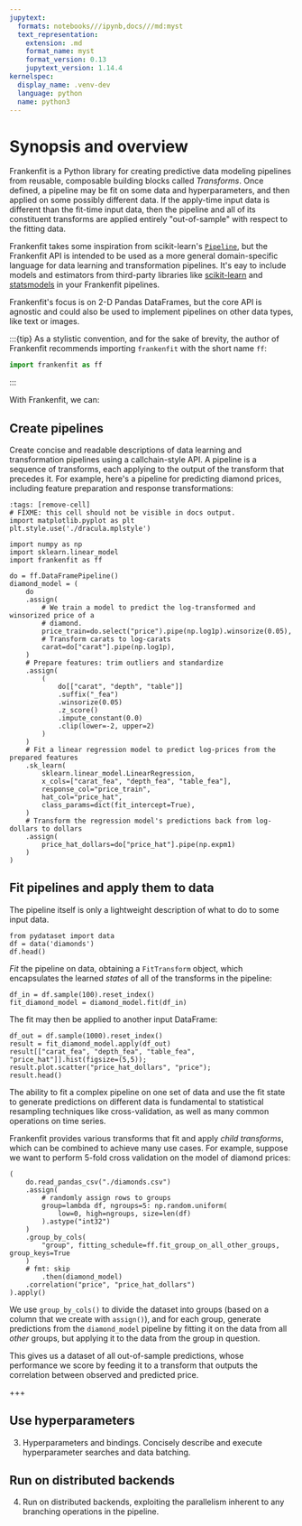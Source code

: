 ```yaml
---
jupytext:
  formats: notebooks///ipynb,docs///md:myst
  text_representation:
    extension: .md
    format_name: myst
    format_version: 0.13
    jupytext_version: 1.14.4
kernelspec:
  display_name: .venv-dev
  language: python
  name: python3
---
```


# Synopsis and overview

Frankenfit is a Python library for creating predictive data modeling pipelines from
reusable, composable building blocks called *Transforms*. Once defined, a pipeline may
be fit on some data and hyperparameters, and then applied on some possibly different
data. If the apply-time input data is different than the fit-time input data, then the
pipeline and all of its constituent transforms are applied entirely "out-of-sample"
with respect to the fitting data.

Frankenfit takes some inspiration from scikit-learn's
[`Pipeline`](https://scikit-learn.org/stable/modules/generated/sklearn.pipeline.Pipeline.html),
but the Frankenfit API is intended to be used as a more general domain-specific language
for data learning and transformation pipelines. It's eay to include models and
estimators from third-party libraries like [scikit-learn](https://scikit-learn.org/) and
[statsmodels](https://www.statsmodels.org/) in your Frankenfit pipelines.

Frankenfit's focus is on 2-D Pandas DataFrames, but the core API is agnostic and could also
be used to implement pipelines on other data types, like text or images.

:::{tip}
As a stylistic convention, and for the sake of brevity, the author of Frankenfit
recommends importing ``frankenfit`` with the short name ``ff``:

```python
import frankenfit as ff
```
:::

With Frankenfit, we can:

## Create pipelines

Create concise and readable descriptions of data learning and transformation pipelines
using a callchain-style API. A pipeline is a sequence of transforms, each applying to
the output of the transform that precedes it. For example, here's a pipeline for
predicting diamond prices, including feature preparation and response transformations:

```{code-cell}
:tags: [remove-cell]
# FIXME: this cell should not be visible in docs output.
import matplotlib.pyplot as plt
plt.style.use('./dracula.mplstyle')
```

```{code-cell}
import numpy as np
import sklearn.linear_model
import frankenfit as ff

do = ff.DataFramePipeline()
diamond_model = (
    do
    .assign(
        # We train a model to predict the log-transformed and winsorized price of a
        # diamond.
        price_train=do.select("price").pipe(np.log1p).winsorize(0.05),
        # Transform carats to log-carats
        carat=do["carat"].pipe(np.log1p),
    )
    # Prepare features: trim outliers and standardize
    .assign(
        (
            do[["carat", "depth", "table"]]
            .suffix("_fea")
            .winsorize(0.05)
            .z_score()
            .impute_constant(0.0)
            .clip(lower=-2, upper=2)
        )
    )
    # Fit a linear regression model to predict log-prices from the prepared features
    .sk_learn(
        sklearn.linear_model.LinearRegression,
        x_cols=["carat_fea", "depth_fea", "table_fea"],
        response_col="price_train",
        hat_col="price_hat",
        class_params=dict(fit_intercept=True),
    )
    # Transform the regression model's predictions back from log-dollars to dollars
    .assign(
        price_hat_dollars=do["price_hat"].pipe(np.expm1)
    )
)
```

## Fit pipelines and apply them to data

The pipeline itself is only a lightweight description of what to do to some input data.

```{code-cell}
from pydataset import data
df = data('diamonds')
df.head()
```

*Fit* the pipeline on data, obtaining a `FitTransform` object, which
encapsulates the learned *states* of all of the transforms in the pipeline:

```{code-cell}
df_in = df.sample(100).reset_index()
fit_diamond_model = diamond_model.fit(df_in)
```

The fit may then be applied to another input DataFrame:

```{code-cell}
df_out = df.sample(1000).reset_index()
result = fit_diamond_model.apply(df_out)
result[["carat_fea", "depth_fea", "table_fea", "price_hat"]].hist(figsize=(5,5));
result.plot.scatter("price_hat_dollars", "price");
result.head()
```

The ability to fit a complex pipeline on one set of data and use the fit state to
generate predictions on different data is fundamental to statistical resampling
techniques like cross-validation, as well as many common operations on time series.

Frankenfit provides various transforms that fit and apply *child transforms*, which can
be combined to achieve many use cases. For example, suppose we want to perform 5-fold
cross validation on the model of diamond prices:

```{code-cell}
(
    do.read_pandas_csv("./diamonds.csv")
    .assign(
        # randomly assign rows to groups
        group=lambda df, ngroups=5: np.random.uniform(
            low=0, high=ngroups, size=len(df)
        ).astype("int32")
    )
    .group_by_cols(
        "group", fitting_schedule=ff.fit_group_on_all_other_groups, group_keys=True
    )
    # fmt: skip
        .then(diamond_model)
    .correlation("price", "price_hat_dollars")
).apply()
```

We use ``group_by_cols()`` to divide the dataset into groups (based on a column that we
create with `assign()`), and for each group, generate predictions from the
`diamond_model` pipeline by fitting it on the data from all *other* groups, but applying
it to the data from the group in question.

This gives us a dataset of all out-of-sample predictions, whose performance we score
by feeding it to a transform that outputs the correlation between observed and
predicted price.

+++

## Use hyperparameters

3. Hyperparameters and bindings. Concisely describe and execute hyperparameter searches
and data batching.

## Run on distributed backends

4. Run on distributed backends, exploiting the parallelism inherent to any branching
operations in the pipeline.
